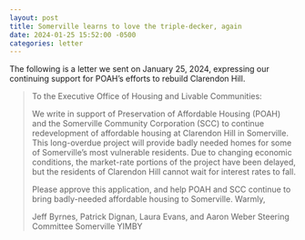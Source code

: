 ```yaml
---
layout: post
title: Somerville learns to love the triple-decker, again
date: 2024-01-25 15:52:00 -0500
categories: letter
---
```


The following is a letter we sent on <time datetime="2024-01-25">January 25, 2024</time>, expressing our continuing support for POAH’s efforts to rebuild Clarendon Hill.

> To the Executive Office of Housing and Livable Communities:
>
> We write in support of Preservation of Affordable Housing (POAH) and the Somerville Community Corporation (SCC) to continue redevelopment of affordable housing at Clarendon Hill in Somerville. This long-overdue project will provide badly needed homes for some of Somerville’s most vulnerable residents. Due to changing economic conditions, the market-rate portions of the project have been delayed, but the residents of Clarendon Hill cannot wait for interest rates to fall.
>
> Please approve this application, and help POAH and SCC continue to bring badly-needed affordable housing to Somerville.
> Warmly,
>
> Jeff Byrnes, Patrick Dignan, Laura Evans, and Aaron Weber
> Steering Committee
> Somerville YIMBY
